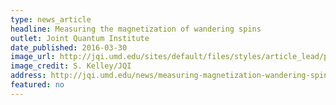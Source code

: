 ```yaml
---
type: news_article
headline: Measuring the magnetization of wandering spins
outlet: Joint Quantum Institute
date_published: 2016-03-30
image_url: http://jqi.umd.edu/sites/default/files/styles/article_lead/public/images/itinerant_magnetism_banner.jpg?itok=iYXioi3m
image_credit: S. Kelley/JQI
address: http://jqi.umd.edu/news/measuring-magnetization-wandering-spins
featured: no
---
```

